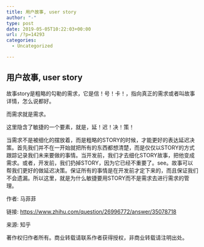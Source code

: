 ```yaml
---
title: 用户故事, user story
author: "-"
type: post
date: 2019-05-05T10:22:03+00:00
url: /?p=14293
categories:
  - Uncategorized

---
```

## 用户故事, user story
故事story是粗略的勾勒的需求，它是信！号！卡！，指向真正的需求或者叫故事详情，怎么说都好。
  
而需求就是需求。

这里隐含了敏捷的一个要素，就是，延！迟！决！策！
  
当需求不是被细化的摆放着，而是粗略的STORY的时候，才能更好的表达延迟决策。首先我们并不在一开始就把所有的东西都想清楚，而是仅仅以STORY的方式跟踪记录我们未来要做的事情。当开发前，我们才去细化STORY故事，把他变成需求。或者，开发前，我们扔掉STORY，因为它已经不重要了。see。故事可以帮我们更好的做延迟决策。保证所有的事情是在开发前才定下来的，而且保证我们不会遗漏。所以这里，就是为什么敏捷要用STORY而不是需求去进行需求的管理。

作者: 马菲菲
  
链接: https://www.zhihu.com/question/26996772/answer/35078718
  
来源: 知乎
  
著作权归作者所有。商业转载请联系作者获得授权，非商业转载请注明出处。